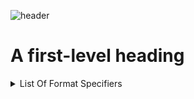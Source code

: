 ![header](https://capsule-render.vercel.app/api?type=soft&color=0:EEFF00,100:a82da8&height=300&section=header&text=Printf%20&fontSize=90&animation=FadeIn)

# A first-level heading

<details><summary>List Of Format Specifiers</summary>

- `%c`: <i>hello</i>
- `%s`: <i>hello</i>
- `%i`: <i>hello</i>
- `%d`: <i>hello</i></details>








